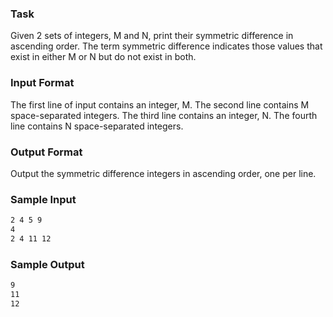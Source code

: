 ### Task
Given 2 sets of integers, M and N, print their symmetric difference in ascending order. The term symmetric difference indicates those values that exist in either M or N but do not exist in both.

### Input Format

The first line of input contains an integer, M.
The second line contains M space-separated integers.
The third line contains an integer, N.
The fourth line contains N space-separated integers.

### Output Format

Output the symmetric difference integers in ascending order, one per line.

### Sample Input

```4 
2 4 5 9
4
2 4 11 12
```

### Sample Output

```5
9
11
12
```